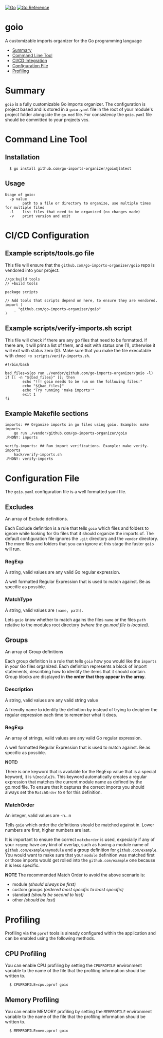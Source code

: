 [![Go](https://github.com/go-imports-organizer/goio/actions/workflows/go.yml/badge.svg)](https://github.com/go-imports-organizer/goio/actions/workflows/go.yml) [![Go Reference](https://pkg.go.dev/badge/github.com/go-imports-organizer/goio.svg)](https://pkg.go.dev/github.com/go-imports-organizer/goio)
# goio
A customizable imports organizer for the Go programming language

* [Summary](#summary)
* [Command Line Tool](#command-line-tool)
* [CI/CD Integration](#ci-cd-integration)
* [Configuration File](#configuration)
* [Profiling](#profiling)

# <a name='summary'></a>Summary
`goio` is a fully customizable Go imports organizer. The configuration
is project based and is stored in a `goio.yaml` file in the root of your
module's project folder alongside the `go.mod` file. For consistency
the `goio.yaml` file should be committed to your projects vcs.



# <a name='command-line-tool'></a>Command Line Tool

## Installation
```
  $ go install github.com/go-imports-organizer/goio@latest
```

## Usage
```
Usage of goio:
  -p value
    	path to a file or directory to organize, use multiple times for multiple files
  -l	list files that need to be organized (no changes made)
  -v	print version and exit

```
# <a name='ci-cd-configuration'></a>CI/CD Configuration

## Example scripts/tools.go file
This file will ensure that the `github.com/go-imports-organizer/goio` repo is vendored into your project.
```
//go:build tools
// +build tools

package scripts

// Add tools that scripts depend on here, to ensure they are vendored.
import (
	_ "github.com/go-imports-organizer/goio"
)

```

## Example scripts/verify-imports.sh script
This file will check if there are any go files that need to be formatted. If there are, it will print a list of them, and exit with status one (1), otherwise it will exit with status zero (0). Make sure that you make the file executable with `chmod +x scripts/verify-imports.sh`.
```
#!/bin/bash

bad_files=$(go run ./vendor/github.com/go-imports-organizer/goio -l)
if [[ -n "${bad_files}" ]]; then
        echo "!!! goio needs to be run on the following files:"
        echo "${bad_files}"
        echo "Try running 'make imports'"
        exit 1
fi
```

## Example Makefile sections
```
imports: ## Organize imports in go files using goio. Example: make imports
	go run ./vendor/github.com/go-imports-organizer/goio
.PHONY: imports

verify-imports: ## Run import verifications. Example: make verify-imports
	hack/verify-imports.sh
.PHONY: verify-imports
```

# <a name='configuration-file'></a>Configuration File
The `goio.yaml` configuration file is a well formatted yaml file.

## Excludes
An array of Exclude definitions.

Each Exclude definition is a rule that tells `goio` which files and folders to ignore while looking for Go files that it should organize the imports of. The default configuration file ignores the `.git` directory and the `vendor` directory. The more files and folders that you can ignore at this stage the faster `goio` will run.

### RegExp
A string, valid values are any valid Go regular expression.

A well formatted Regular Expression that is used to match against. Be as specific as possible.

### MatchType
A string, valid values are `[name, path]`.

Lets `goio` know whether to match agains the files `name` or the files `path` relative to the modules root directory _(where the go.mod file is located)_.

## Groups
An array of Group definitions

Each group definition is a rule that tells `goio` how you would like the `imports` in your Go files organized. Each definition represents a block of import statements, describing how to identify the items that it should contain. Group blocks are displayed in **the order that they appear in the array**.

### Description
A string, valid values are any valid string value

A friendly name to identify the definition by instead of trying to decipher the regular expression each time to remember what it does.

### RegExp
An array of strings, valid values are any valid Go regular expression.

A well formatted Regular Expression that is used to match against. Be as specific as possible.

**NOTE:**

There is one keyword that is available for the RegExp value that is a special keyword, it is `%{module}%`. This keyword automatically creates a regular expression that matches the current module name as defined by the go.mod file. To ensure that it captures the correct imports you should always set the `MatchOrder` to `0` for this definition.

### MatchOrder
An integer, valid values are -n...n

Tells `goio` which order the definitions should be matched against in. Lower numbers are first, higher numbers are last.

It is important to ensure the correct `matchorder` is used, expecially if any of your `regexp` have any kind of overlap, such as having a module name of `github.com/example/mymodule` and a group definition for `github.com/example`. You would want to make sure that your `module` definition was matched first or those imports would get rolled into the `github.com/example` one because it is less specific.

**NOTE**
The recommended Match Order to avoid the above scenario is:
 - module *(should always be first)*
 - custom groups *(ordered most specific to least specific)*
 - standard *(should be second to last)*
 - other *(should be last)*

# <a name='profiling'></a>Profiling
Profiling via the `pprof` tools is already configured within the application and can be enabled using the following methods.
## CPU Profiling
You can enable CPU profiling by setting the `CPUPROFILE` environment variable to the name of the file that the profiling information should be written to.
```
  $ CPUPROFILE=cpu.pprof goio
```

## Memory Profiling
You can enable MEMORY profiling by setting the `MEMPROFILE` environment variable to the name of the file that the profiling information should be written to.
```
  $ MEMPROFILE=mem.pprof goio
```
